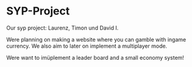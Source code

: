 # SYP-Project
Our syp project: Laurenz, Timon und David I.

Were planning on making a website where you can gamble with ingame currency. 
We also aim to later on implement a multiplayer mode.

Were want to imüplement a leader board and a small economy system!
